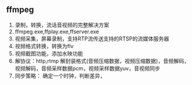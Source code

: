 ## ffmpeg
1. 录制，转换，流话音视频的完整解决方案
2. ffmpeg.exe,ffplay.exe,ffserver.exe
3. 视频采集，屏幕录制，支持RTP流传送支持的RTSP的流媒体服务器
4. 视频格式转换，转换为flv
5. 视频截图功能，添加水映功能
6. 解协议：http,rtmp 解封装格式(音频压缩数据，视频压缩数据)，音频解码，视频解码，音频采样数据pcm，视频采样数据yuv，音视频同步
7. 同步策略： 确定一个时钟，判断差异，
